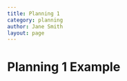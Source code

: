 ```yaml
---
title: Planning 1
category: planning
author: Jane Smith
layout: page
---
```

# Planning 1 Example